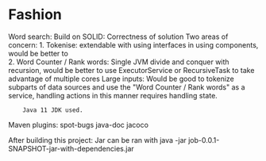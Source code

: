 # Fashion

Word search:
Build on SOLID:
	Correctness of solution
		Two areas of concern:
			1. Tokenise: extendable with using interfaces in using components, would be better to  
			2. Word Counter / Rank words: Single JVM divide and conquer with recursion, would be better to use ExecutorService or RecursiveTask to take advantage of multiple cores 
		Large inputs: Would be good to tokenize subparts of data sources and use the "Word Counter / Rank words" as a service, handling
			actions in this manner requires handling state.
		
		Java 11 JDK used.
		
Maven plugins:
	spot-bugs
	java-doc
	jacoco

After building this project: 
	Jar can be ran with java -jar job-0.0.1-SNAPSHOT-jar-with-dependencies.jar 